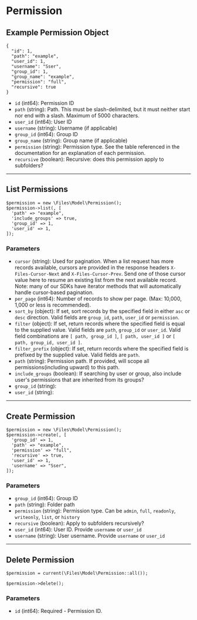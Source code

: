 # Permission

## Example Permission Object

```
{
  "id": 1,
  "path": "example",
  "user_id": 1,
  "username": "Sser",
  "group_id": 1,
  "group_name": "example",
  "permission": "full",
  "recursive": true
}
```

* `id` (int64): Permission ID
* `path` (string): Path. This must be slash-delimited, but it must neither start nor end with a slash. Maximum of 5000 characters.
* `user_id` (int64): User ID
* `username` (string): Username (if applicable)
* `group_id` (int64): Group ID
* `group_name` (string): Group name (if applicable)
* `permission` (string): Permission type.  See the table referenced in the documentation for an explanation of each permission.
* `recursive` (boolean): Recursive: does this permission apply to subfolders?

---

## List Permissions

```
$permission = new \Files\Model\Permission();
$permission->list(, [
  'path' => "example",
  'include_groups' => true,
  'group_id' => 1,
  'user_id' => 1,
]);
```


### Parameters

* `cursor` (string): Used for pagination.  When a list request has more records available, cursors are provided in the response headers `X-Files-Cursor-Next` and `X-Files-Cursor-Prev`.  Send one of those cursor value here to resume an existing list from the next available record.  Note: many of our SDKs have iterator methods that will automatically handle cursor-based pagination.
* `per_page` (int64): Number of records to show per page.  (Max: 10,000, 1,000 or less is recommended).
* `sort_by` (object): If set, sort records by the specified field in either `asc` or `desc` direction. Valid fields are `group_id`, `path`, `user_id` or `permission`.
* `filter` (object): If set, return records where the specified field is equal to the supplied value. Valid fields are `path`, `group_id` or `user_id`. Valid field combinations are `[ path, group_id ]`, `[ path, user_id ]` or `[ path, group_id, user_id ]`.
* `filter_prefix` (object): If set, return records where the specified field is prefixed by the supplied value. Valid fields are `path`.
* `path` (string): Permission path.  If provided, will scope all permissions(including upward) to this path.
* `include_groups` (boolean): If searching by user or group, also include user's permissions that are inherited from its groups?
* `group_id` (string): 
* `user_id` (string): 

---

## Create Permission

```
$permission = new \Files\Model\Permission();
$permission->create(, [
  'group_id' => 1,
  'path' => "example",
  'permission' => "full",
  'recursive' => true,
  'user_id' => 1,
  'username' => "Sser",
]);
```


### Parameters

* `group_id` (int64): Group ID
* `path` (string): Folder path
* `permission` (string):  Permission type.  Can be `admin`, `full`, `readonly`, `writeonly`, `list`, or `history`
* `recursive` (boolean): Apply to subfolders recursively?
* `user_id` (int64): User ID.  Provide `username` or `user_id`
* `username` (string): User username.  Provide `username` or `user_id`

---

## Delete Permission

```
$permission = current(\Files\Model\Permission::all());

$permission->delete();
```

### Parameters

* `id` (int64): Required - Permission ID.


